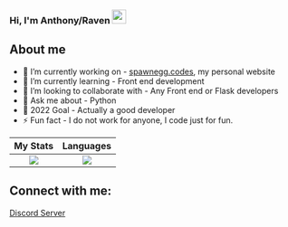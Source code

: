 ### Hi, I'm Anthony/Raven <img src="https://media.giphy.com/media/hvRJCLFzcasrR4ia7z/giphy.gif" width="25px">

## About me
- 🔭 I’m currently working on -  <a href="https://spawnegg.codes">spawnegg.codes</a>, my personal website
- 🌱 I’m currently learning - Front end development
- 👯 I’m looking to collaborate with - Any Front end or Flask developers
- 💬 Ask me about - Python
- 🥅 2022 Goal - Actually a good developer
- ⚡ Fun fact - I do not work for anyone, I code just for fun.


 
 My Stats             |  Languages
:-------------------------:|:-------------------------:
![](https://github-readme-stats.vercel.app/api?username=ProgrammingMyLife&count_private=true&include_all_commits=true&theme=dracula)  |  ![](https://github-readme-stats.vercel.app/api/top-langs/?username=ProgrammingMyLife&theme=dracula&layout=compact&langs_count=8)
 


## Connect with me:

<a href="https://discord.gg/MwmnXNsjsj"> Discord Server </a>
